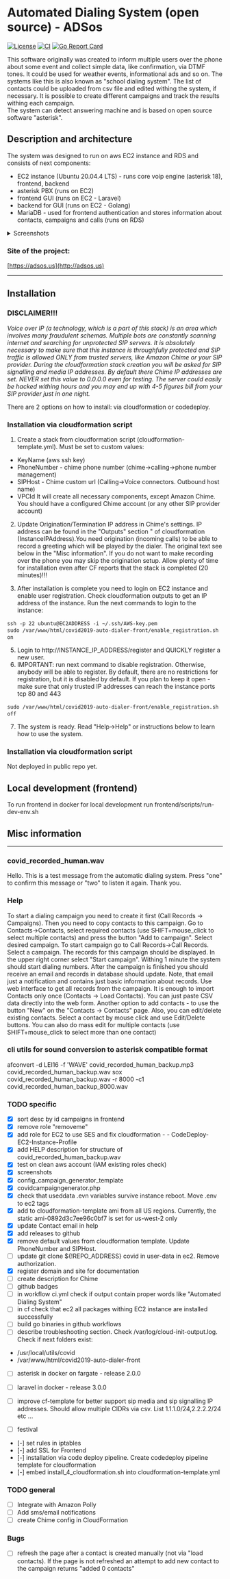 # Automated Dialing System (open source) - ADSos
[![License](http://img.shields.io/:license-mit-blue.svg)](http://doge.mit-license.org)
[![CI](https://github.com/olegromanchuk/covid2019/actions/workflows/ci.yaml/badge.svg)](https://github.com/olegromanchuk/covid2019/actions/workflows/ci.yaml)
[![Go Report Card](https://goreportcard.com/badge/github.com/olegromanchuk/covid2019)](https://goreportcard.com/report/github.com/olegromanchuk/covid2019)
<!-- [![Build Status](https://github.com/olegromanchuk/covid2019/workflows/build/badge.svg)] -->


This software originally was created to inform multiple users over the phone about some event and collect simple data, like confirmation, via DTMF tones.
It could be used for weather events, informational ads and so on. The systems like this is also known as "school dialing system".
The list of contacts could be uploaded from csv file and edited withing the system, if necessary. It is possible to create different campaigns and track the results withing each campaign.   
The system can detect answering machine and is based on open source software "asterisk".

## Description and architecture
The system was designed to run on aws EC2 instance and RDS and consists of next components:
- EC2 instance (Ubuntu 20.04.4 LTS) - runs core voip engine (asterisk 18), frontend, backend
- asterisk PBX (runs on EC2)
- frontend GUI (runs on EC2 - Laravel) 
- backend for GUI (runs on EC2 - Golang)
- MariaDB - used for frontend authentication and stores information about contacts, campaigns and calls (runs on RDS)


<details><summary>Screenshots</summary>

Contacts view:
![](docs/screenshots/contacts.png)
  
Calls view:
![](docs/screenshots/campaign_progress.png)
  
</details> 

### Site of the project:
[https://adsos.us](http://adsos.us)

---
## Installation

### **DISCLAIMER!!!**  
*Voice over IP (a technology, which is a part of this stack) is an area which involves many fraudulent schemas. Multiple bots are constantly scanning internet and searching for unprotected SIP servers. It is absolutely necessary to make sure that this instance is throughfully protected and SIP traffic is allowed ONLY from trusted servers, like Amazon Chime or your SIP provider. During the cloudformation stack creation you will be asked for SIP signalling and media IP addresses. By default there Chime IP addresses are set. NEVER set this value to 0.0.0.0 even for testing. The server could easily be hacked withing hours and you may end up with 4-5 figures bill from your SIP provider just in one night.*


There are 2 options on how to install: via cloudformation or codedeploy.
### Installation via cloudformation script
1. Create a stack from cloudformation script (cloudformation-template.yml). 
Must be set to custom values:
- KeyName (aws ssh key)
- PhoneNumber - chime phone number (chime->calling->phone number management)
- SIPHost - Chime custom url (Calling->Voice connectors. Outbound host name)
- VPCId
It will create all necessary components, except Amazon Chime. You should have a configured Chime account (or any other SIP provider account)
2. Update Origination/Termination IP address in Chime's settings. IP address can be found in the "Outputs" section " of cloudformation (InstanceIPAddress).You need origination (incoming calls) to be able to record a greeting which will be played by the dialer. The original text see below in the "Misc information". If you do not want to make recording over the phone you may skip the origination setup.
Allow plenty of time for installation even after CF reports that the stack is completed (20 minutes)!!!

3. After installation is complete you need to login on EC2 instance and enable user registration. Check cloudformation outputs to get an IP address of the instance. Run the next commands to login to the instance:
```
ssh -p 22 ubuntu@EC2ADDRESS -i ~/.ssh/AWS-key.pem
sudo /var/www/html/covid2019-auto-dialer-front/enable_registration.sh on 
```
5. Login to http://INSTANCE_IP_ADDRESS/register and QUICKLY register a new user.
6. IMPORTANT: run next command to disable registration. Otherwise, anybody will be able to register. By default, there are no restrictions for registration, but it is disabled by default. If you plan to keep it open - make sure that only trusted IP addresses can reach the instance ports tcp 80 and 443 
```
sudo /var/www/html/covid2019-auto-dialer-front/enable_registration.sh off
```
7. The system is ready. Read "Help->Help" or instructions below to learn how to use the system.

### Installation via cloudformation script
Not deployed in public repo yet.


## Local development (frontend)  
To run frontend in docker for local development run frontend/scripts/run-dev-env.sh

## Misc information
---

### covid_recorded_human.wav
Hello. This is a test message from the automatic dialing system. Press "one" to confirm this message or "two" to listen it again. Thank you.


### Help
To start a dialing campaign you need to create it first (Call Records -> Campaigns).
Then you need to copy contacts to this campaign. Go to Contacts->Contacts, select required contacts (use SHIFT+mouse_click to select multiple contacts) and press the button "Add to campaign". Select desired campaign. To start campaign go to Call Records->Call Records. Select a campaign. The records for this campaign should be displayed. In the upper right corner select "Start campaign". Withing 1 minute the system should start dialing numbers. After the campaign is finished you should receive an email and records in database should update. Note, that email just a notification and contains just basic information about records. Use web interface to get all records from the campaign.
It is enough to import Contacts only once (Contacts -> Load Contacts). You can just paste CSV data directly into the web form. Another option to add contacts - to use the button "New" on the "Contacts -> Contacts" page. Also, you can edit/delete existing contacts. Select a contact by mouse click and use Edit/Delete buttons. You can also do mass edit for multiple contacts (use SHIFT+mouse_click to select more than one contact)


### cli utils for sound conversion to asterisk compatible format
afconvert -d LEI16 -f 'WAVE' covid_recorded_human_backup.mp3 covid_recorded_human_backup.wav
sox covid_recorded_human_backup.wav -r 8000 -c1 covid_recorded_human_backup_8000.wav



### TODO specific
- [x] sort desc by id campaigns in frontend
- [x] remove role "removeme"
- [x] add role for EC2 to use SES and fix cloudformation -         - CodeDeploy-EC2-Instance-Profile
- [x] add HELP description for structure of covid_recorded_human_backup.wav
- [x] test on clean aws account (IAM existing roles check)
- [x] screenshots
- [x] config_campaign_generator_template
- [x] covidcampaigngenerator.php
- [x] check that useddata .evn variables survive instance reboot. Move .env to ec2 tags  
- [x] add to cloudformation-template ami from all US regions. Currently, the static ami-0892d3c7ee96c0bf7 is set for us-west-2 only
- [x] update Contact email in help
- [x] add releases to github
- [x] remove default values from cloudformation template. Update PhoneNumber and SIPHost.
- [ ] update git clone ${!REPO_ADDRESS} covid in user-data in ec2. Remove authorization.
- [x] register domain and site for documentation
- [ ] create description for Chime
- [ ] github badges
- [ ] in workflow ci.yml check if output contain proper words like "Automated Dialing System"
- [ ] in cf check that ec2 all packages withing EC2 instance are installed successfully
- [ ] build go binaries in github workflows
- [ ] describe troubleshooting section. Check /var/log/cloud-init-output.log. 
Check if next folders exist:
- /usr/local/utils/covid 
- /var/www/html/covid2019-auto-dialer-front


- [ ] asterisk in docker on fargate - release 2.0.0
- [ ] laravel in docker - release 3.0.0
- [ ] improve cf-template for better support sip media and sip signalling IP addresses. Should allow multiple CIDRs via csv. List<Strings>  1.1.1.0/24,2.2.2.2/24  etc ...

- [ ] festival
- [-] set rules in iptables
- [-] add SSL for Frontend
- [-] installation via code deploy pipeline. Create codedeploy pipeline template for cloudformation
- [-] embed install_4_cloudformation.sh into cloudformation-template.yml

### TODO general
- [ ] Integrate with Amazon Polly
- [ ] Add sms/email notifications
- [ ] create Chime config in CloudFormation 

### Bugs
- [ ] refresh the page after a contact is created manually (not via "load contacts). If the page is not refreshed an attempt to add new contact to the campaign returns "added 0 contacts"